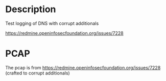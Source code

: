 # Description

Test logging of DNS with corrupt additionals

https://redmine.openinfosecfoundation.org/issues/7228

# PCAP

The pcap is from https://redmine.openinfosecfoundation.org/issues/7228
(crafted to corrupt additionals)
